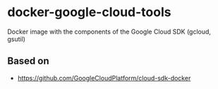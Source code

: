 # docker-google-cloud-tools

Docker image with the components of the Google Cloud SDK (gcloud, gsutil)

## Based on

- https://github.com/GoogleCloudPlatform/cloud-sdk-docker
